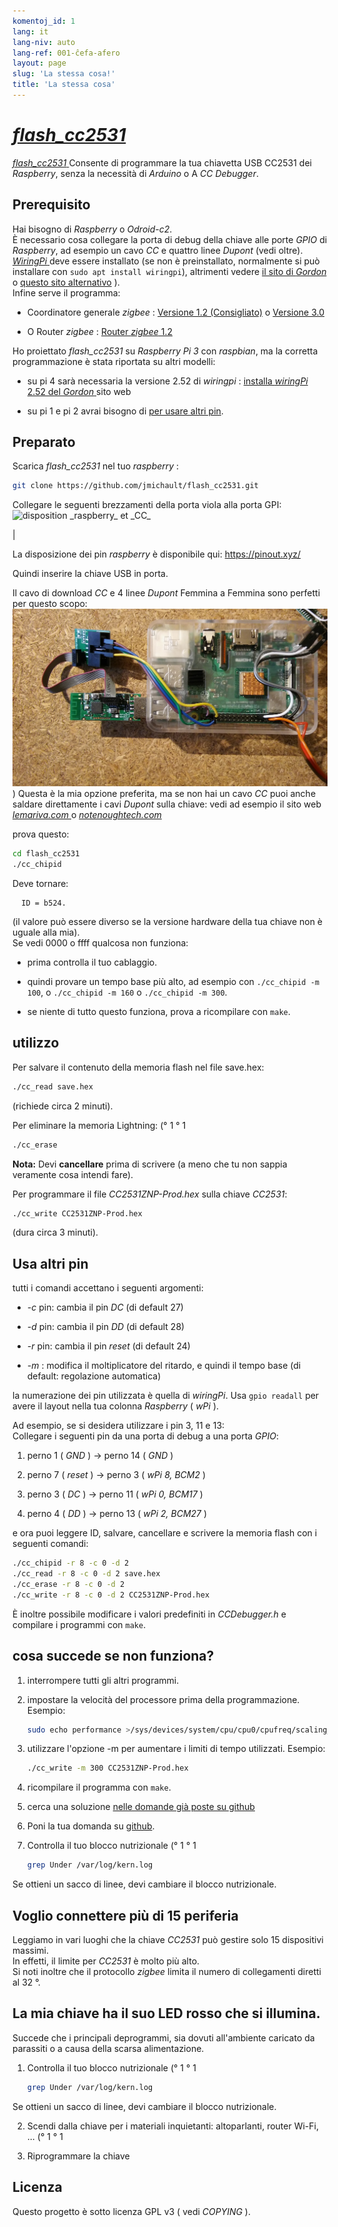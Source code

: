 ```yaml
---
komentoj_id: 1
lang: it
lang-niv: auto
lang-ref: 001-ĉefa-afero
layout: page
slug: 'La stessa cosa!'
title: 'La stessa cosa'
---
```


# [ _flash\_cc2531_ ](https://github.com/jmichault/flash_cc2531)
 [ _flash\_cc2531_ ](https://github.com/jmichault/flash_cc2531) Consente di programmare la tua chiavetta USB CC2531 dei _Raspberry_, senza la necessità di _Arduino_ o A _CC Debugger_.  

## Prerequisito
Hai bisogno di _Raspberry_ o _Odroid-c2_.  
È necessario cosa collegare la porta di debug della chiave alle porte _GPIO_ di _Raspberry_, ad esempio un cavo _CC_ e quattro linee _Dupont_ (vedi oltre).   
[ _WiringPi_ ](http://wiringpi.com/) deve essere installato \(se non è preinstallato, normalmente si può installare con `sudo apt install wiringpi`), altrimenti vedere [il sito di _Gordon_ ](http://wiringpi.com/) o [questo sito alternativo](https://github.com/WiringPi/WiringPi) \).  
Infine serve il programma:

* Coordinatore generale _zigbee_ : [ Versione 1.2 (Consigliato)](https://github.com/Koenkk/Z-Stack-firmware/raw/master/coordinator/Z-Stack_Home_1.2/bin/default/) o [Versione 3.0](https://github.com/Koenkk/Z-Stack-firmware/tree/master/coordinator/Z-Stack_3.0.x/bin)


* O Router _zigbee_ : [Router _zigbee_ 1.2](https://github.com/Koenkk/Z-Stack-firmware/tree/master/router/CC2531/bin)



Ho proiettato _flash\_cc2531_ su _Raspberry Pi 3_ con _raspbian_, ma la corretta programmazione è stata riportata su altri modelli:

 * su pi 4 sarà necessaria la versione 2.52 di _wiringpi_ :  [installa _wiringPi_ 2.52 del _Gordon_ ](http://wiringpi.com/wiringpi-updated-to-2-52-for-the-raspberry-pi-4b/)sito web


 * su pi 1 e pi 2 avrai bisogno di [per usare altri pin](#uzi_aliajn_pinglojn).



## Preparato

Scarica _flash\_cc2531_ nel tuo _raspberry_ :
```bash
git clone https://github.com/jmichault/flash_cc2531.git
```

Collegare le seguenti brezzamenti della porta viola alla porta GPI:
![](/public/raspberry-cc.png "disposition _raspberry_ et _CC_") 

|  

La disposizione dei pin _raspberry_ è disponibile qui: <https://pinout.xyz/>


Quindi inserire la chiave USB in porta.  

Il cavo di download _CC_ e 4 linee _Dupont_ Femmina a Femmina sono perfetti per questo scopo:
![foto della chiave e _raspberry_ ](https://github.com/jmichault/files/raw/master/Raspberry-CC2531.jpg))
Questa è la mia opzione preferita, ma se non hai un cavo _CC_ puoi anche saldare direttamente i cavi _Dupont_ sulla chiave: vedi ad esempio il sito web [ _lemariva.com_ ](https://lemariva.com/blog/2019/08/zigbee-flashing-cc2531-using-raspberry-pi-without-cc-debugger) o [ _notenoughtech.com_ ](https://notenoughtech.com/home-automation/flashing-cc2531-without-cc-debugger )


prova questo:
```bash
cd flash_cc2531
./cc_chipid
```
Deve tornare:
```
  ID = b524.
```
(il valore può essere diverso se la versione hardware della tua chiave non è uguale alla mia).  
Se vedi 0000 o ffff qualcosa non funziona:

 * prima controlla il tuo cablaggio.


 * quindi provare un tempo base più alto, ad esempio con `./cc_chipid -m 100`, o `./cc_chipid -m 160` o `./cc_chipid -m 300`.


 * se niente di tutto questo funziona, prova a ricompilare con `make`.



## utilizzo
Per salvare il contenuto della memoria flash nel file save.hex:
```bash
./cc_read save.hex
```
(richiede circa 2 minuti).  

Per eliminare la memoria Lightning: (° 1 ° 1
```bash
./cc_erase
```
**Nota:** Devi **cancellare** prima di scrivere (a meno che tu non sappia veramente cosa intendi fare).

Per programmare il file _CC2531ZNP-Prod.hex_ sulla chiave _CC2531_:
```bash
./cc_write CC2531ZNP-Prod.hex
```
(dura circa 3 minuti).

<a id="uzi_aliajn_pinglojn"></a>

## Usa altri pin

tutti i comandi accettano i seguenti argomenti:

 * _-c_ pin: cambia il pin _DC_ (di default 27)


 * _-d_ pin: cambia il pin _DD_ (di default 28)


 * _-r_ pin: cambia il pin _reset_ (di default 24)


 * _-m_ : modifica il moltiplicatore del ritardo, e quindi il tempo base (di default: regolazione automatica)



la numerazione dei pin utilizzata è quella di _wiringPi_. Usa `gpio readall` per avere il layout nella tua colonna _Raspberry_ ( _wPi_ ).

Ad esempio, se si desidera utilizzare i pin 3, 11 e 13:  
Collegare i seguenti pin da una porta di debug a una porta _GPIO_:

 1. perno 1 ( _GND_ ) -> perno 14 ( _GND_ )


 2. perno 7 ( _reset_ ) -> perno 3 ( _wPi 8, BCM2_ )


 3. perno 3 ( _DC_ ) -> perno 11 ( _wPi 0, BCM17_ )


 4. perno 4 ( _DD_ ) -> perno 13 ( _wPi 2, BCM27_ )



e ora puoi leggere ID, salvare, cancellare e scrivere la memoria flash con i seguenti comandi:
```bash
./cc_chipid -r 8 -c 0 -d 2
./cc_read -r 8 -c 0 -d 2 save.hex
./cc_erase -r 8 -c 0 -d 2
./cc_write -r 8 -c 0 -d 2 CC2531ZNP-Prod.hex
```

È inoltre possibile modificare i valori predefiniti in _CCDebugger.h_ e compilare i programmi con `make`.

## cosa succede se non funziona?

1. interrompere tutti gli altri programmi.


2. impostare la velocità del processore prima della programmazione. Esempio:



   ```bash
   sudo echo performance >/sys/devices/system/cpu/cpu0/cpufreq/scaling_governor
   ```
3. utilizzare l'opzione -m per aumentare i limiti di tempo utilizzati. Esempio:



   ```bash
   ./cc_write -m 300 CC2531ZNP-Prod.hex
   ```
4. ricompilare il programma con `make`.



5. cerca una soluzione [nelle domande già poste su github](https://github.com/jmichault/flash_cc2531/issues?q=is%3Aissue)



6. Poni la tua domanda su [github](https://github.com/jmichault/flash_cc2531/issues/new/choose).



7. Controlla il tuo blocco nutrizionale (° 1 ° 1


    
   ```bash
   grep Under /var/log/kern.log
   ```
Se ottieni un sacco di linee, devi cambiare il blocco nutrizionale.  

## Voglio connettere più di 15 periferia
Leggiamo in vari luoghi che la chiave _CC2531_ può gestire solo 15 dispositivi massimi.   
In effetti, il limite per _CC2531_ è molto più alto.   
Si noti inoltre che il protocollo _zigbee_ limita il numero di collegamenti diretti al 32 °.  

## La mia chiave ha il suo LED rosso che si illumina.
Succede che i principali deprogrammi, sia dovuti all'ambiente caricato da parassiti o a causa della scarsa alimentazione.  

1. Controlla il tuo blocco nutrizionale (° 1 ° 1


    
   ```bash
   grep Under /var/log/kern.log
   ```
Se ottieni un sacco di linee, devi cambiare il blocco nutrizionale.  

2. Scendi dalla chiave per i materiali inquietanti: altoparlanti, router Wi-Fi, ... (° 1 ° 1



3. Riprogrammare la chiave


 


## Licenza

Questo progetto è sotto licenza GPL v3 ( vedi _COPYING_ ).

